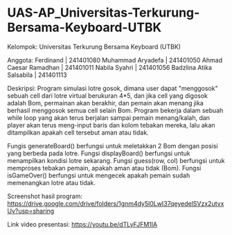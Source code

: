 # UAS-AP_Universitas-Terkurung-Bersama-Keyboard-UTBK

Kelompok: Universitas Terkurung Bersama Keyboard (UTBK)

Anggota:
Ferdinand        	       |   241401080
Muhammad Aryadefa	       |   241401050
Ahmad Caesar Ramadhan 	 |   241401011
Nabila Syahri	       |   241401056
Badzlina Atika Salsabila |   241401113

Deskripsi:
Program simulasi lotre gosok, dimana user dapat "menggosok" sebuah cell dari lotre virtual berukuran 4*5, dan jika 
cell yang digosok adalah Bom, permainan akan berakhir, dan pemain akan menang jika berhasil menggosok semua cell selain
Bom. Program bekerja dalam sebuah while loop yang akan terus berjalan sampai pemain menang/kalah, dan player akan terus 
meng-input baris dan kolom tebakan mereka, lalu akan ditampilkan apakah cell tersebut aman atau tidak. 

Fungis generateBoard() berfungsi untuk meletakkan 2 Bom dengan posisi yang berbeda pada lotre.
Fungsi displayBoard() berfungsi untuk menampilkan kondisi lotre sekarang.
Fungsi guess(row, col) berfungsi untuk memproses tebakan pemain, apakah aman atau tidak (Bom).
Fungsi isGameOver() berfungsi untuk mengecek apakah pemain sudah memenangkan lotre atau tidak.

Screenshot hasil program: https://drive.google.com/drive/folders/1gnm4dy5l0LwI37qeyedelSVzx2utvxUv?usp=sharing

Link video presentasi: https://youtu.be/dTLyFJFM1lA
